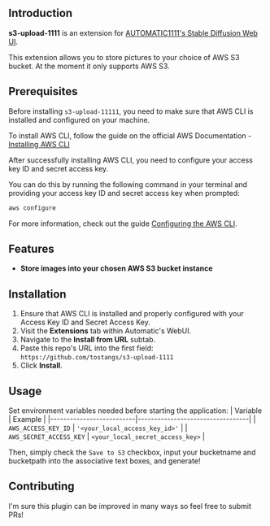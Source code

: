 
## Introduction

**s3-upload-1111** is an extension for [AUTOMATIC1111's Stable Diffusion Web UI](https://github.com/AUTOMATIC1111/stable-diffusion-webui).

This extension allows you to store pictures to your choice of AWS S3 bucket. At the moment it only supports AWS S3.

## Prerequisites

Before installing `s3-upload-11111`, you need to make sure that AWS CLI is installed and configured on your machine.

To install AWS CLI, follow the guide on the official AWS Documentation - [Installing AWS CLI](https://docs.aws.amazon.com/cli/latest/userguide/install-cliv2.html)

After successfully installing AWS CLI, you need to configure your access key ID and secret access key.

You can do this by running the following command in your terminal and providing your access key ID and secret access key when prompted:

```sh
aws configure
```

For more information, check out the guide [Configuring the AWS CLI](https://docs.aws.amazon.com/cli/latest/userguide/cli-configure-quickstart.html).

## Features

- **Store images into your chosen AWS S3 bucket instance**

## Installation

1. Ensure that AWS CLI is installed and properly configured with your Access Key ID and Secret Access Key.
2. Visit the **Extensions** tab within Automatic's WebUI.
3. Navigate to the **Install from URL** subtab.
4. Paste this repo's URL into the first field: `https://github.com/tostangs/s3-upload-1111`
5. Click **Install**.


## Usage
Set environment variables needed before starting the application:
| Variable                 | Example                          |
|--------------------------|----------------------------------|
| `AWS_ACCESS_KEY_ID`      | `'<your_local_access_key_id>'`   |
| `AWS_SECRET_ACCESS_KEY`  | `<your_local_secret_access_key>` |

Then, simply check the `Save to S3` checkbox, input your bucketname and bucketpath into the associative text boxes, and generate!

## Contributing
I'm sure this plugin can be improved in many ways so feel free to submit PRs!
